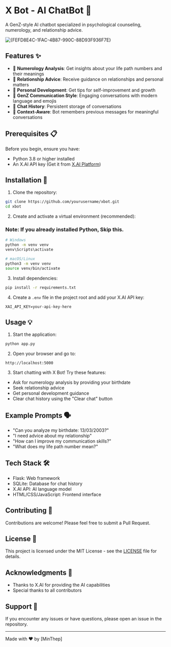 
# X Bot - AI ChatBot 🤖

A GenZ-style AI chatbot specialized in psychological counseling, numerology, and relationship advice.

![{FEFD8E4C-1FAC-4B87-990C-88D93F936F7E}](https://github.com/user-attachments/assets/63ef5d1f-bedb-4fef-87af-79c231cf3cd6)

## Features ✨

- 🔮 **Numerology Analysis**: Get insights about your life path numbers and their meanings
- 💝 **Relationship Advice**: Receive guidance on relationships and personal matters
- 🌱 **Personal Development**: Get tips for self-improvement and growth
- 💬 **GenZ Communication Style**: Engaging conversations with modern language and emojis
- 🔄 **Chat History**: Persistent storage of conversations
- 🎯 **Context-Aware**: Bot remembers previous messages for meaningful conversations

## Prerequisites 📋

Before you begin, ensure you have:
- Python 3.8 or higher installed
- An X.AI API key (Get it from [X.AI Platform](https://x.ai))

## Installation 🚀

1. Clone the repository:
```bash
git clone https://github.com/yourusername/xbot.git
cd xbot
```

2. Create and activate a virtual environment (recommended):
### Note: If you already installed Python, Skip this.
```bash
# Windows
python -m venv venv
venv\Scripts\activate

# macOS/Linux
python3 -m venv venv
source venv/bin/activate
```

3. Install dependencies:
```bash
pip install -r requirements.txt
```

4. Create a `.env` file in the project root and add your X.AI API key:
```env
XAI_API_KEY=your-api-key-here
```

## Usage 💡

1. Start the application:
```bash
python app.py
```

2. Open your browser and go to:
```
http://localhost:5000
```

3. Start chatting with X Bot! Try these features:
- Ask for numerology analysis by providing your birthdate
- Seek relationship advice
- Get personal development guidance
- Clear chat history using the "Clear chat" button

## Example Prompts 🗣️

- "Can you analyze my birthdate: 13/03/2003?"
- "I need advice about my relationship"
- "How can I improve my communication skills?"
- "What does my life path number mean?"

## Tech Stack 🛠️

- Flask: Web framework
- SQLite: Database for chat history
- X.AI API: AI language model
- HTML/CSS/JavaScript: Frontend interface

## Contributing 🤝

Contributions are welcome! Please feel free to submit a Pull Request.

## License 📄

This project is licensed under the MIT License - see the [LICENSE](LICENSE) file for details.

## Acknowledgments 🙏

- Thanks to X.AI for providing the AI capabilities
- Special thanks to all contributors

## Support 💪

If you encounter any issues or have questions, please open an issue in the repository.

---
Made with ❤️ by [MinThep]
